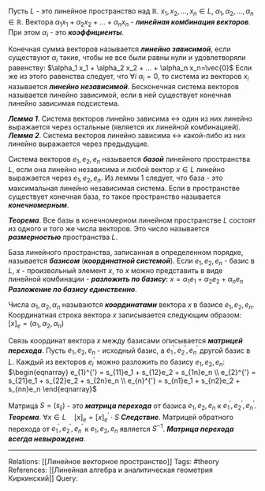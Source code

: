 Пусть $L$ - это линейное пространство над $\mathbb{R}$. $x_1, x_2, ..., x_n \in L$, $\alpha_1, \alpha_2, ..., \alpha_n \in \mathbb{R}$. 
Вектора $\alpha_1 x_1 + \alpha_2 x_2 + ... + \alpha_n x_n$ - ***линейная комбинация векторов***. При этом $\alpha_i$ - это ***коэффициенты***.

Конечная сумма векторов называется ***линейно зависимой***, если существуют $\alpha_i$ такие, чтобы не все были равны нули и удовлетворяли равенству:
$\alpha_1 x_1 + \alpha_2 x_2 + ... + \alpha_n x_n=\vec{0}$ 
Если же из этого равенства следует, что $\forall i \ \alpha_i=0$, то система из векторов $x_i$ называется ***линейно независимой***. Бесконечная система векторов называется линейно зависимой, если в ней существует конечная линейно зависимая подсистема. 

***Лемма 1***. Система векторов линейно зависима $\leftrightarrow$ один из них линейно выражается через остальные (является их линейной комбинацией).
***Лемма 2***. Система векторов линейно зависима $\leftrightarrow$ какой-либо из них линейно выражается через предыдущие. 

Система векторов $e_1, e_2, e_n$ называется ***базой*** линейного пространства $L$, если она линейно независима и любой вектор $x \in L$ линейно выражается через $e_1, e_2, e_n$. 
Из леммы 1 следует, что база - это максимальная линейно независимая система. Если в пространстве существует конечная база, то такое пространство называется ***конечномерным***. 

***Теорема***. Все базы в конечномерном линейном пространстве $L$ состоят из одного и того же числа векторов. Это число называется ***размерностью*** пространства $L$. 

База линейного пространства, записанная в определенном порядке, называется ***базисом*** (***координатной системой***). Если $e_1, e_2, e_n$ - базис в $L$, $x$ - произвольный элемент $x$, то $x$ можно представить в виде линейной комбинации - ***разложить по базису***:
$x=\alpha_1 e_1 + \alpha_2 e_2 + \alpha_n e_n$
***Разложение по базису единственно***. 

Числа $\alpha_1, \alpha_2, \alpha_n$ называются ***координатами*** вектора $x$ в базисе $e_1, e_2, e_n$. Координатная строка вектора $x$ записывается следующим образом:
$[x]_e=(\alpha_1, \alpha_2, \alpha_n)$

Связь координат вектора $x$ между базисами описывается ***матрицей перехода***. Пусть $e_1, e_2, e_n$ - исходный базис, а $e_{1}^{'}, e_{2}^{'}, e_{n}^{'}$ другой базис в $L$. Каждый из векторов $e_{i}^{'}$ можно разложить по базису $e_1, e_2, e_n$:
$\begin{eqnarray} e_{1}^{'} = s_{11}e_1 + s_{12}e_2 + s_{1n}e_n \\ e_{2}^{'} = s_{21}e_1 + s_{22}e_2 + s_{2n}e_n \\ e_{n}^{'} = s_{n1}e_1 + s_{n2}e_2 + s_{nn}e_n \end{eqnarray}$

Матрица $S=(s_{ij})$ - это ***матрица перехода*** от базиса $e_1, e_2, e_n$ к $e_{1}^{'}, e_{2}^{'}, e_{n}^{'}$. 
***Теорема***. $\forall x \in L \quad [x]_e=[x]_e^{'} \cdot S$
***Следствие***. Матрицей обратного перехода от $e_{1}^{'}, e_{2}^{'}, e_{n}^{'}$ к $e_1, e_2, e_n$ является $S^{-1}$. ***Матрица перехода всегда невырождена***. 

___
Relations: [[Линейное векторное пространство]] 
Tags: #theory 
References: [[Линейная алгебра и аналитическая геометрия Киркинский]] 
Query: 